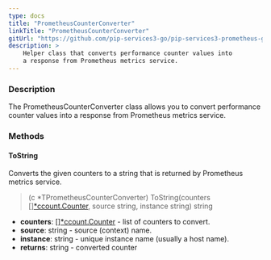 ```yaml
---
type: docs
title: "PrometheusCounterConverter"
linkTitle: "PrometheusCounterConverter"
gitUrl: "https://github.com/pip-services3-go/pip-services3-prometheus-go"
description: >
    Helper class that converts performance counter values into
    a response from Prometheus metrics service.
---
```


### Description

The PrometheusCounterConverter class allows you to convert performance counter values into a response from Prometheus metrics service.

### Methods

#### ToString
Converts the given counters to a string that is returned by Prometheus metrics service.

> (c *TPrometheusCounterConverter) ToString(counters [][*ccount.Counter](../../../components/count/counter), source string, instance string) string

- **counters**: [][*ccount.Counter](../../../components/count/counter) - list of counters to convert.
- **source**: string - source (context) name.
- **instance**: string - unique instance name (usually a host name).
- **returns**: string - converted counter
